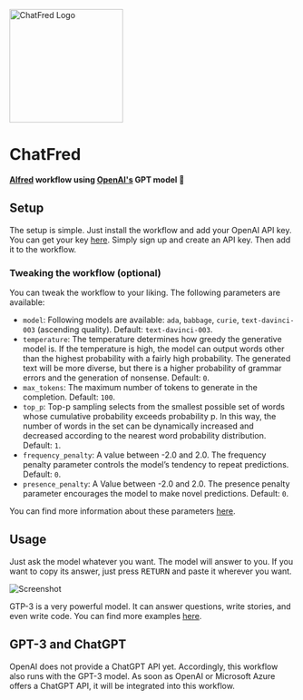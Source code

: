 <img src="https://raw.githubusercontent.com/chrislemke/chatfred/main/assets/images/chatfred.png" alt="ChatFred Logo" width="200" height="200"/><br>

# ChatFred
**[Alfred](https://www.alfredapp.com/) workflow using [OpenAI's](https://openai.com/) GPT model 🤖**

## Setup
The setup is simple. Just install the workflow and add your OpenAI API key. You can get your key [here](https://beta.openai.com/signup). Simply sign up and create an API key. Then add it to the workflow.

### Tweaking the workflow (optional)
You can tweak the workflow to your liking. The following parameters are available:
- `model`: Following models are available: `ada`, `babbage`, `curie`, `text-davinci-003` (ascending quality). Default: `text-davinci-003`.
- `temperature`: The temperature determines how greedy the generative model is. If the temperature is high, the model can output words other than the highest probability with a fairly high probability. The generated text will be more diverse, but there is a higher probability of grammar errors and the generation of nonsense. Default: `0`.
- `max_tokens`: The maximum number of tokens to generate in the completion. Default: `100`.
- `top_p`: Top-p sampling selects from the smallest possible set of words whose cumulative probability exceeds probability p. In this way, the number of words in the set can be dynamically increased and decreased according to the nearest word probability distribution. Default: `1`.
- `frequency_penalty`: A value between -2.0 and 2.0. The frequency penalty parameter controls the model’s tendency to repeat predictions. Default: `0`.
- `presence_penalty`: A Value between -2.0 and 2.0. The presence penalty parameter encourages the model to make novel predictions. Default: `0`.

 You can find more information about these parameters [here](https://platform.openai.com/docs/api-reference/completions/create).

## Usage
Just ask the model whatever you want. The model will answer to you. If you want to copy its answer, just press <kbd>RETURN</kbd> and paste it wherever you want.

![Screenshot](https://raw.githubusercontent.com/chrislemke/ChatFred/main/assets/images/screenshot.png)

GTP-3 is a very powerful model. It can answer questions, write stories, and even write code. You can find more examples [here](https://platform.openai.com/examples).

## GPT-3 and ChatGPT
OpenAI does not provide a ChatGPT API yet. Accordingly, this workflow also runs with the GPT-3 model. As soon as OpenAI or Microsoft Azure offers a ChatGPT API, it will be integrated into this workflow.
